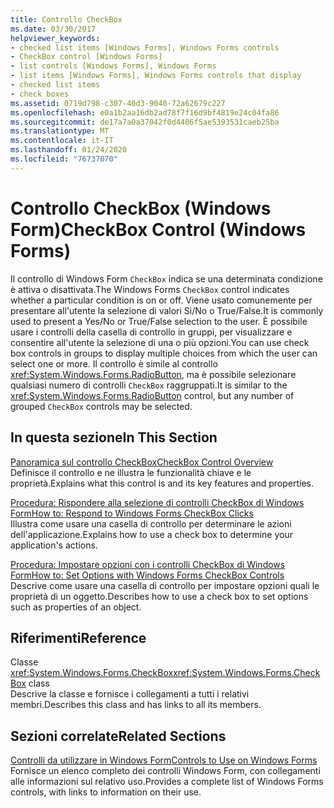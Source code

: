 ```yaml
---
title: Controllo CheckBox
ms.date: 03/30/2017
helpviewer_keywords:
- checked list items [Windows Forms], Windows Forms controls
- CheckBox control [Windows Forms]
- list controls [Windows Forms], Windows Forms
- list items [Windows Forms], Windows Forms controls that display
- checked list items
- check boxes
ms.assetid: 0719d798-c307-40d3-9040-72a62679c227
ms.openlocfilehash: e0a1b2aa16db2ad78f7f16d9bf4819e24c04fa86
ms.sourcegitcommit: de17a7a0a37042f0d4406f5ae5393531caeb25ba
ms.translationtype: MT
ms.contentlocale: it-IT
ms.lasthandoff: 01/24/2020
ms.locfileid: "76737070"
---
```

# <a name="checkbox-control-windows-forms"></a><span data-ttu-id="5b773-102">Controllo CheckBox (Windows Form)</span><span class="sxs-lookup"><span data-stu-id="5b773-102">CheckBox Control (Windows Forms)</span></span>
<span data-ttu-id="5b773-103">Il controllo di Windows Form `CheckBox` indica se una determinata condizione è attiva o disattivata.</span><span class="sxs-lookup"><span data-stu-id="5b773-103">The Windows Forms `CheckBox` control indicates whether a particular condition is on or off.</span></span> <span data-ttu-id="5b773-104">Viene usato comunemente per presentare all'utente la selezione di valori Sì/No o True/False.</span><span class="sxs-lookup"><span data-stu-id="5b773-104">It is commonly used to present a Yes/No or True/False selection to the user.</span></span> <span data-ttu-id="5b773-105">È possibile usare i controlli della casella di controllo in gruppi, per visualizzare e consentire all'utente la selezione di una o più opzioni.</span><span class="sxs-lookup"><span data-stu-id="5b773-105">You can use check box controls in groups to display multiple choices from which the user can select one or more.</span></span> <span data-ttu-id="5b773-106">Il controllo è simile al controllo <xref:System.Windows.Forms.RadioButton>, ma è possibile selezionare qualsiasi numero di controlli `CheckBox` raggruppati.</span><span class="sxs-lookup"><span data-stu-id="5b773-106">It is similar to the <xref:System.Windows.Forms.RadioButton> control, but any number of grouped `CheckBox` controls may be selected.</span></span>  
  
## <a name="in-this-section"></a><span data-ttu-id="5b773-107">In questa sezione</span><span class="sxs-lookup"><span data-stu-id="5b773-107">In This Section</span></span>  
 [<span data-ttu-id="5b773-108">Panoramica sul controllo CheckBox</span><span class="sxs-lookup"><span data-stu-id="5b773-108">CheckBox Control Overview</span></span>](checkbox-control-overview-windows-forms.md)  
 <span data-ttu-id="5b773-109">Definisce il controllo e ne illustra le funzionalità chiave e le proprietà.</span><span class="sxs-lookup"><span data-stu-id="5b773-109">Explains what this control is and its key features and properties.</span></span>  
  
 [<span data-ttu-id="5b773-110">Procedura: Rispondere alla selezione di controlli CheckBox di Windows Form</span><span class="sxs-lookup"><span data-stu-id="5b773-110">How to: Respond to Windows Forms CheckBox Clicks</span></span>](how-to-respond-to-windows-forms-checkbox-clicks.md)  
 <span data-ttu-id="5b773-111">Illustra come usare una casella di controllo per determinare le azioni dell'applicazione.</span><span class="sxs-lookup"><span data-stu-id="5b773-111">Explains how to use a check box to determine your application's actions.</span></span>  
  
 [<span data-ttu-id="5b773-112">Procedura: Impostare opzioni con i controlli CheckBox di Windows Form</span><span class="sxs-lookup"><span data-stu-id="5b773-112">How to: Set Options with Windows Forms CheckBox Controls</span></span>](how-to-set-options-with-windows-forms-checkbox-controls.md)  
 <span data-ttu-id="5b773-113">Descrive come usare una casella di controllo per impostare opzioni quali le proprietà di un oggetto.</span><span class="sxs-lookup"><span data-stu-id="5b773-113">Describes how to use a check box to set options such as properties of an object.</span></span>  
  
## <a name="reference"></a><span data-ttu-id="5b773-114">Riferimenti</span><span class="sxs-lookup"><span data-stu-id="5b773-114">Reference</span></span>  
 <span data-ttu-id="5b773-115">Classe <xref:System.Windows.Forms.CheckBox></span><span class="sxs-lookup"><span data-stu-id="5b773-115"><xref:System.Windows.Forms.CheckBox> class</span></span>  
 <span data-ttu-id="5b773-116">Descrive la classe e fornisce i collegamenti a tutti i relativi membri.</span><span class="sxs-lookup"><span data-stu-id="5b773-116">Describes this class and has links to all its members.</span></span>  
  
## <a name="related-sections"></a><span data-ttu-id="5b773-117">Sezioni correlate</span><span class="sxs-lookup"><span data-stu-id="5b773-117">Related Sections</span></span>  
 [<span data-ttu-id="5b773-118">Controlli da utilizzare in Windows Form</span><span class="sxs-lookup"><span data-stu-id="5b773-118">Controls to Use on Windows Forms</span></span>](controls-to-use-on-windows-forms.md)  
 <span data-ttu-id="5b773-119">Fornisce un elenco completo dei controlli Windows Form, con collegamenti alle informazioni sul relativo uso.</span><span class="sxs-lookup"><span data-stu-id="5b773-119">Provides a complete list of Windows Forms controls, with links to information on their use.</span></span>
